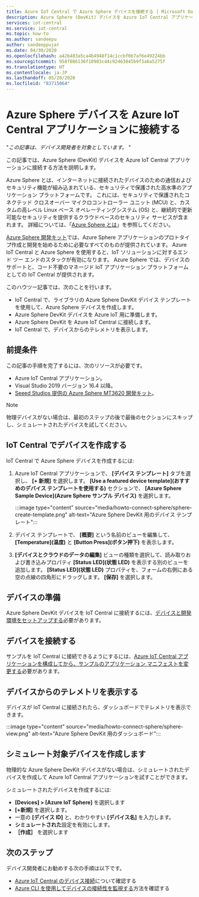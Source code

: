 ```yaml
---
title: Azure IoT Central で Azure Sphere デバイスを接続する | Microsoft Docs
description: Azure Sphere (DevKit) デバイスを Azure IoT Central アプリケーションに接続する方法について説明します。
services: iot-central
ms.service: iot-central
ms.topic: how-to
ms.author: sandeepu
author: sandeeppujar
ms.date: 04/30/2020
ms.openlocfilehash: a42b483a5ca4b4948f14c1ccbf0b7af6e49224bb
ms.sourcegitcommit: 958f086136f10903c44c92463845b9f3a6a5275f
ms.translationtype: HT
ms.contentlocale: ja-JP
ms.lasthandoff: 05/20/2020
ms.locfileid: "83715064"
---
```

# <a name="connect-an-azure-sphere-device-to-your-azure-iot-central-application"></a>Azure Sphere デバイスを Azure IoT Central アプリケーションに接続する

"*この記事は、デバイス開発者を対象としています。* "

この記事では、Azure Sphere (DevKit) デバイスを Azure IoT Central アプリケーションに接続する方法を説明します。

Azure Sphere とは、インターネットに接続されたデバイスのための通信およびセキュリティ機能が組み込まれている、セキュリティで保護された高水準のアプリケーション プラットフォームです。 これには、セキュリティで保護されたコネクテッド クロスオーバー マイクロコントローラー ユニット (MCU) と、カスタムの高レベル Linux ベース オペレーティングシステム (OS) と、継続的で更新可能なセキュリティを提供するクラウドベースのセキュリティ サービスが含まれます。 詳細については、「[Azure Sphere とは](https://docs.microsoft.com/azure-sphere/product-overview/what-is-azure-sphere)」を参照してください。

[Azure Sphere 開発キット](https://azure.microsoft.com/services/azure-sphere/get-started/)では、Azure Sphere アプリケーションのプロトタイプ作成と開発を始めるために必要なすべてのものが提供されています。 Azure IoT Central と Azure Sphere を使用すると、IoT ソリューションに対するエンド ツー エンドのスタックが有効になります。 Azure Sphere では、デバイスのサポートと、コード不要のマネージド IoT アプリケーション プラットフォームとしての IoT Central が提供されます。

このハウツー記事では、次のことを行います。

- IoT Central で、ライブラリの Azure Sphere DevKit デバイス テンプレートを使用して、Azure Sphere デバイスを作成します。
- Azure Sphere DevKit デバイスを Azure IoT 用に準備します。
- Azure Sphere DevKit を Azure IoT Central に接続します。
- IoT Central で、デバイスからのテレメトリを表示します。

## <a name="prerequisites"></a>前提条件

この記事の手順を完了するには、次のリソースが必要です。

- Azure IoT Central アプリケーション。
- Visual Studio 2019 バージョン 16.4 以降。
- [Seeed Studios 提供の Azure Sphere MT3620 開発キット](https://docs.microsoft.com/azure-sphere/hardware/mt3620-reference-board-design)。

> [!NOTE]
> 物理デバイスがない場合は、最初のステップの後で最後のセクションにスキップし、シミュレートされたデバイスを試してください。

## <a name="create-the-device-in-iot-central"></a>IoT Central でデバイスを作成する

IoT Central で Azure Sphere デバイスを作成するには:

1. Azure IoT Central アプリケーションで、 **[デバイス テンプレート]** タブを選択し、 **[+ 新規]** を選択します。 **[Use a featured device template]\(おすすめのデバイス テンプレートを使用する\)** セクションで、 **[Azure Sphere Sample Device]\(Azure Sphere サンプル デバイス\)** を選択します。

    :::image type="content" source="media/howto-connect-sphere/sphere-create-template.png" alt-text="Azure Sphere DevKit 用のデバイス テンプレート":::

1. デバイス テンプレートで、 **[概要]** という名前のビューを編集して、 **[Temperature]\(温度\)** と **[Button Press]\(ボタン押下\)** を表示します。

1. **[デバイスとクラウドのデータの編集]** ビューの種類を選択して、読み取りおよび書き込みプロパティ **[Status LED]\(状態 LED\)** を表示する別のビューを追加します。 **[Status LED]\(状態 LED\)** プロパティを、フォームの右側にある空の点線の四角形にドラッグします。 **[保存]** を選択します。

## <a name="prepare-the-device"></a>デバイスの準備

Azure Sphere DevKit デバイスを IoT Central に接続するには、[デバイスと開発環境をセットアップする](https://github.com/Azure/azure-sphere-samples/tree/master/Samples/AzureIoT)必要があります。

## <a name="connect-the-device"></a>デバイスを接続する

サンプルを IoT Central に接続できるようにするには、[Azure IoT Central アプリケーションを構成してから、サンプルのアプリケーション マニフェストを変更する](https://aka.ms/iotcentral-sphere-git-readme)必要があります。

## <a name="view-the-telemetry-from-the-device"></a>デバイスからのテレメトリを表示する

デバイスが IoT Central に接続されたら、ダッシュボードでテレメトリを表示できます。

:::image type="content" source="media/howto-connect-sphere/sphere-view.png" alt-text="Azure Sphere DevKit 用のダッシュボード":::

## <a name="create-a-simulated-device"></a>シミュレート対象デバイスを作成します

物理的な Azure Sphere DevKit デバイスがない場合は、シミュレートされたデバイスを作成して Azure IoT Central アプリケーションを試すことができます。

シミュレートされたデバイスを作成するには:

- **[Devices] > [Azure IoT Sphere]** を選択します
- **[+新規]** を選択します。
- 一意の **[デバイス ID]** と、わかりやすい **[デバイス名]** を入力します。
- **シミュレートされた**設定を有効にします。
- **［作成］** を選択します

## <a name="next-steps"></a>次のステップ

デバイス開発者にお勧めする次の手順は以下です。

- [Azure IoT Central のデバイス接続](./concepts-get-connected.md)について確認する
- [Azure CLI を使用してデバイスの接続性を監視する](./howto-monitor-devices-azure-cli.md)方法を確認する
